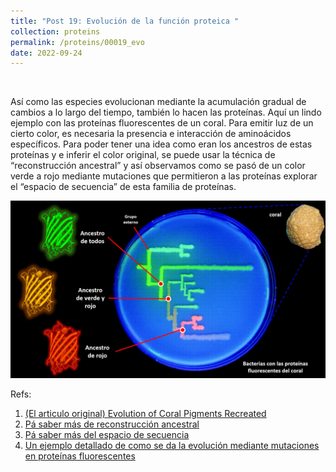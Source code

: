```yaml
---
title: "Post 19: Evolución de la función proteica "
collection: proteins
permalink: /proteins/00019_evo
date: 2022-09-24
---
```


&nbsp;

Así como las especies evolucionan mediante la acumulación gradual de cambios a lo largo del tiempo, también lo hacen las proteínas. Aquí un lindo ejemplo con las proteínas fluorescentes de un coral. Para emitir luz de un cierto color, es necesaria la presencia e interacción de aminoácidos específicos. Para poder tener una idea como eran los ancestros de estas proteínas y e inferir el color original, se puede usar la técnica de “reconstrucción ancestral” y así observamos como se pasó de un color verde a rojo mediante mutaciones que permitieron a las proteínas explorar el “espacio de secuencia” de esta familia de proteínas. 

![img](/images/proteins/00019_fx.jpg)

Refs:

1. [(El articulo original) Evolution of Coral Pigments Recreated](https://www.science.org/doi/10.1126/science.1099597)
2. [Pá saber más de reconstrucción ancestral](https://miangoar.github.io/proteins/00017_md)
3. [Pá saber más del espacio de secuencia](https://miangoar.github.io/proteins/00009_space)
4. [Un ejemplo detallado de como se da la evolución mediante mutaciones en proteínas fluorescentes](https://www.nature.com/articles/s41467-019-12130-8)

